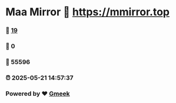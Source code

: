 # Maa Mirror :link: https://mmirror.top 
### :page_facing_up: [19](https://mmirror.top/tag.html) 
### :speech_balloon: 0 
### :hibiscus: 55596 
### :alarm_clock: 2025-05-21 14:57:37 
### Powered by :heart: [Gmeek](https://github.com/Meekdai/Gmeek)
